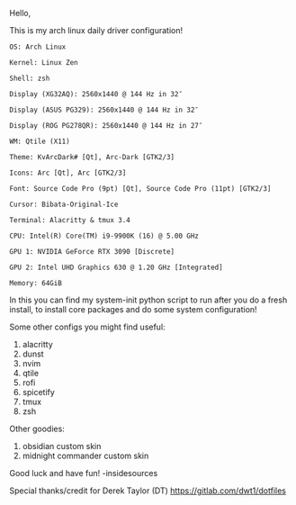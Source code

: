 Hello,

This is my arch linux daily driver configuration!
```
OS: Arch Linux

Kernel: Linux Zen

Shell: zsh

Display (XG32AQ): 2560x1440 @ 144 Hz in 32″

Display (ASUS PG329): 2560x1440 @ 144 Hz in 32″

Display (ROG PG278QR): 2560x1440 @ 144 Hz in 27″

WM: Qtile (X11)

Theme: KvArcDark# [Qt], Arc-Dark [GTK2/3]

Icons: Arc [Qt], Arc [GTK2/3]

Font: Source Code Pro (9pt) [Qt], Source Code Pro (11pt) [GTK2/3]

Cursor: Bibata-Original-Ice

Terminal: Alacritty & tmux 3.4

CPU: Intel(R) Core(TM) i9-9900K (16) @ 5.00 GHz

GPU 1: NVIDIA GeForce RTX 3090 [Discrete]

GPU 2: Intel UHD Graphics 630 @ 1.20 GHz [Integrated]

Memory: 64GiB
```
In this you can find my system-init python script to run after you do a fresh install, to install core packages and do some system configuration!

Some other configs you might find useful:
1. alacritty
2. dunst
3. nvim
4. qtile
5. rofi
6. spicetify
7. tmux
8. zsh

Other goodies:
1. obsidian custom skin
2. midnight commander custom skin

Good luck and have fun! -insidesources

Special thanks/credit for Derek Taylor (DT) https://gitlab.com/dwt1/dotfiles
